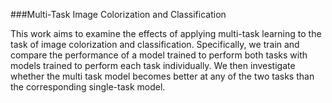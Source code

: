###Multi-Task Image Colorization and Classification

This work aims to examine the effects of applying multi-task learning to the task of image colorization and classification. Specifically, we train and compare the performance of a model trained to perform both tasks with models trained to perform each task individually. We then investigate whether the multi task model becomes better at any of the two tasks than the corresponding single-task model.

